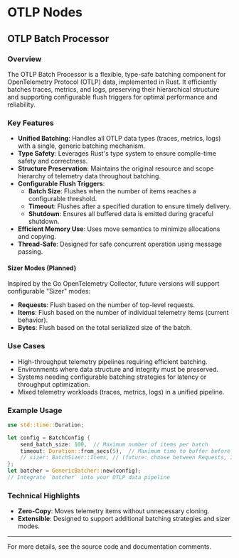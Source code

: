 # OTLP Nodes

## OTLP Batch Processor

### Overview

The OTLP Batch Processor is a flexible, type-safe batching component for
OpenTelemetry Protocol (OTLP) data, implemented in Rust. It efficiently batches
traces, metrics, and logs, preserving their hierarchical structure and
supporting configurable flush triggers for optimal performance and reliability.

### Key Features

- **Unified Batching**: Handles all OTLP data types (traces, metrics, logs)
  with a single, generic batching mechanism.
- **Type Safety**: Leverages Rust's type system to ensure compile-time safety
  and correctness.
- **Structure Preservation**: Maintains the original resource and scope
  hierarchy of telemetry data throughout batching.
- **Configurable Flush Triggers**:
  - **Batch Size**: Flushes when the number of items reaches a configurable
    threshold.
  - **Timeout**: Flushes after a specified duration to ensure timely delivery.
  - **Shutdown**: Ensures all buffered data is emitted during graceful
    shutdown.
- **Efficient Memory Use**: Uses move semantics to minimize allocations and
  copying.
- **Thread-Safe**: Designed for safe concurrent operation using message
  passing.

#### Sizer Modes (Planned)

Inspired by the Go OpenTelemetry Collector, future versions will support
configurable "Sizer" modes:

- **Requests**: Flush based on the number of top-level requests.
- **Items**: Flush based on the number of individual telemetry items (current
  behavior).
- **Bytes**: Flush based on the total serialized size of the batch.

### Use Cases

- High-throughput telemetry pipelines requiring efficient batching.
- Environments where data structure and integrity must be preserved.
- Systems needing configurable batching strategies for latency or throughput
  optimization.
- Mixed telemetry workloads (traces, metrics, logs) in a unified pipeline.

### Example Usage

```rust
use std::time::Duration;

let config = BatchConfig {
    send_batch_size: 100,  // Maximum number of items per batch
    timeout: Duration::from_secs(5),  // Maximum time to buffer before flushing
    // sizer: BatchSizer::Items, // (future: choose between Requests, Items, Bytes)
};
let batcher = GenericBatcher::new(config);
// Integrate `batcher` into your OTLP data pipeline
```

### Technical Highlights

- **Zero-Copy**: Moves telemetry items without unnecessary cloning.
- **Extensible**: Designed to support additional batching strategies and sizer
  modes.

---

For more details, see the source code and documentation comments.
